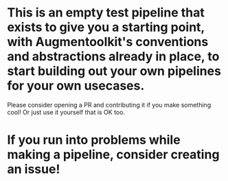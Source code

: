 # This is an empty test pipeline that exists to give you a starting point, with Augmentoolkit's conventions and abstractions already in place, to start building out your own pipelines for your own usecases. 

Please consider opening a PR and contributing it if you make something cool! Or just use it yourself that is OK too.

# If you run into problems while making a pipeline,  consider creating an issue!